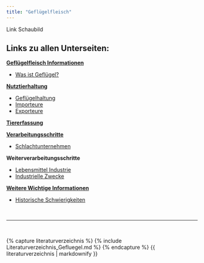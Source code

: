 ```yaml
---
title: "Geflügelfleisch"
---
```


Link Schaubild 

## Links zu allen Unterseiten:

[**Geflügelfleisch Informationen**](Gefluegelfleisch-Informationen.html)

- [Was ist Geflügel?](Gefluegelfleisch-Informationen/Was-ist-Gefluegel.html)

[**Nutztierhaltung**](Nutztierhaltung/Nutztierhaltung.html)

- [Geflügelhaltung](Nutztierhaltung/Gefluegelhaltung.html)
- [Importeure](Nutztierhaltung/Importeure.html)
- [Exporteure](Nutztierhaltung/Exporteure.html)

[**Tiererfassung**](Tiererfassung/Tiererfassung.html)

[**Verarbeitungsschritte**](Verarbeitungsschritte/Verarbeitungsschritte.html)

- [Schlachtunternehmen](Verarbeitungsschritte/Schlachtunternehmen.html)

**Weiterverarbeitungsschritte**

- [Lebensmittel Industrie](Weiterverarbeitungsschritte/Lebensmittel-Industrie.html)
- [Industrielle Zwecke](Weiterverarbeitungsschritte/Industrielle-Zwecke.html)
  
[**Weitere Wichtige Informationen**](Weitere-Wichtige-Informationen.html)

- [Historische Schwierigkeiten](Historische-Schwierigkeiten.html)



<br>

---

<br> 


{% capture literaturverzeichnis %} 
{% include Literaturverzeichnis_Gefluegel.md %} 
{% endcapture %} 
{{ literaturverzeichnis | markdownify }}
